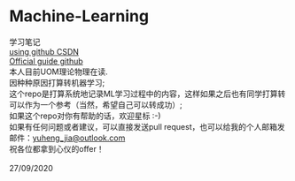 # Machine-Learning
学习笔记<br>
[using github CSDN](https://blog.csdn.net/u012067966/article/details/50736647)<br>
[Official guide github](https://docs.github.com/cn/free-pro-team@latest/github/writing-on-github/basic-writing-and-formatting-syntax)<br>
本人目前UOM理论物理在读.<br>
因种种原因打算转机器学习;<br>
这个repo是打算系统地记录ML学习过程中的内容，这样如果之后也有同学打算转可以作为一个参考（当然，希望自己可以转成功）;<br>
如果这个repo对你有帮助的话，欢迎星标 :-)<br>
如果有任何问题或者建议，可以直接发送pull request，也可以给我的个人邮箱发邮件：yuheng_jia@outlook.com<br>
祝各位都拿到心仪的offer！<br>
<br>
27/09/2020
